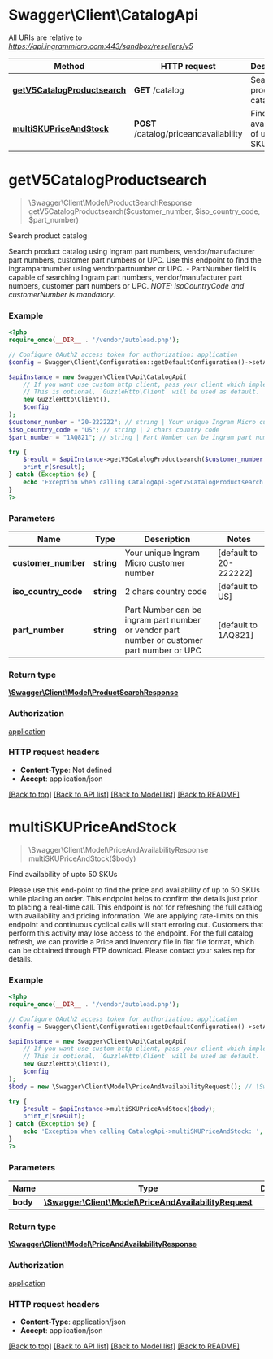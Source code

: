 # Swagger\Client\CatalogApi

All URIs are relative to *https://api.ingrammicro.com:443/sandbox/resellers/v5*

Method | HTTP request | Description
------------- | ------------- | -------------
[**getV5CatalogProductsearch**](CatalogApi.md#getv5catalogproductsearch) | **GET** /catalog | Search product catalog
[**multiSKUPriceAndStock**](CatalogApi.md#multiskupriceandstock) | **POST** /catalog/priceandavailability | Find availability of upto 50 SKUs

# **getV5CatalogProductsearch**
> \Swagger\Client\Model\ProductSearchResponse getV5CatalogProductsearch($customer_number, $iso_country_code, $part_number)

Search product catalog

Search product catalog using Ingram part numbers, vendor/manufacturer part numbers, customer part numbers or UPC. Use this endpoint to find the ingrampartnumber using vendorpartnumber or UPC.  - PartNumber field is capable of searching Ingram part numbers, vendor/manufacturer part numbers, customer part numbers or UPC.  *NOTE: isoCountryCode and customerNumber is mandatory.*

### Example
```php
<?php
require_once(__DIR__ . '/vendor/autoload.php');

// Configure OAuth2 access token for authorization: application
$config = Swagger\Client\Configuration::getDefaultConfiguration()->setAccessToken('YOUR_ACCESS_TOKEN');

$apiInstance = new Swagger\Client\Api\CatalogApi(
    // If you want use custom http client, pass your client which implements `GuzzleHttp\ClientInterface`.
    // This is optional, `GuzzleHttp\Client` will be used as default.
    new GuzzleHttp\Client(),
    $config
);
$customer_number = "20-222222"; // string | Your unique Ingram Micro customer number
$iso_country_code = "US"; // string | 2 chars country code
$part_number = "1AQ821"; // string | Part Number can be ingram part number or vendor part number or customer part number or UPC

try {
    $result = $apiInstance->getV5CatalogProductsearch($customer_number, $iso_country_code, $part_number);
    print_r($result);
} catch (Exception $e) {
    echo 'Exception when calling CatalogApi->getV5CatalogProductsearch: ', $e->getMessage(), PHP_EOL;
}
?>
```

### Parameters

Name | Type | Description  | Notes
------------- | ------------- | ------------- | -------------
 **customer_number** | **string**| Your unique Ingram Micro customer number | [default to 20-222222]
 **iso_country_code** | **string**| 2 chars country code | [default to US]
 **part_number** | **string**| Part Number can be ingram part number or vendor part number or customer part number or UPC | [default to 1AQ821]

### Return type

[**\Swagger\Client\Model\ProductSearchResponse**](../Model/ProductSearchResponse.md)

### Authorization

[application](../../README.md#application)

### HTTP request headers

 - **Content-Type**: Not defined
 - **Accept**: application/json

[[Back to top]](#) [[Back to API list]](../../README.md#documentation-for-api-endpoints) [[Back to Model list]](../../README.md#documentation-for-models) [[Back to README]](../../README.md)

# **multiSKUPriceAndStock**
> \Swagger\Client\Model\PriceAndAvailabilityResponse multiSKUPriceAndStock($body)

Find availability of upto 50 SKUs

Please use this end-point to find the price and availability of up to 50 SKUs while placing an order. This endpoint helps to confirm the details just prior to placing a real-time call.  This endpoint is not for refreshing the full catalog with availability and pricing information. We are applying rate-limits on this endpoint and continuous cyclical calls will start erroring out. Customers that perform this activity may lose access to the endpoint.  For the full catalog refresh, we can provide a Price and Inventory file in flat file format, which can be obtained through FTP download. Please contact your sales rep for details.

### Example
```php
<?php
require_once(__DIR__ . '/vendor/autoload.php');

// Configure OAuth2 access token for authorization: application
$config = Swagger\Client\Configuration::getDefaultConfiguration()->setAccessToken('YOUR_ACCESS_TOKEN');

$apiInstance = new Swagger\Client\Api\CatalogApi(
    // If you want use custom http client, pass your client which implements `GuzzleHttp\ClientInterface`.
    // This is optional, `GuzzleHttp\Client` will be used as default.
    new GuzzleHttp\Client(),
    $config
);
$body = new \Swagger\Client\Model\PriceAndAvailabilityRequest(); // \Swagger\Client\Model\PriceAndAvailabilityRequest | 

try {
    $result = $apiInstance->multiSKUPriceAndStock($body);
    print_r($result);
} catch (Exception $e) {
    echo 'Exception when calling CatalogApi->multiSKUPriceAndStock: ', $e->getMessage(), PHP_EOL;
}
?>
```

### Parameters

Name | Type | Description  | Notes
------------- | ------------- | ------------- | -------------
 **body** | [**\Swagger\Client\Model\PriceAndAvailabilityRequest**](../Model/PriceAndAvailabilityRequest.md)|  | [optional]

### Return type

[**\Swagger\Client\Model\PriceAndAvailabilityResponse**](../Model/PriceAndAvailabilityResponse.md)

### Authorization

[application](../../README.md#application)

### HTTP request headers

 - **Content-Type**: application/json
 - **Accept**: application/json

[[Back to top]](#) [[Back to API list]](../../README.md#documentation-for-api-endpoints) [[Back to Model list]](../../README.md#documentation-for-models) [[Back to README]](../../README.md)

